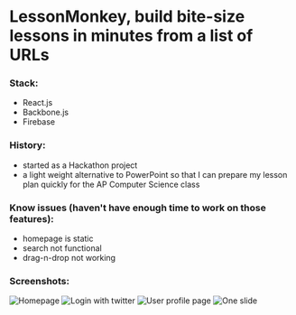 LessonMonkey, build bite-size lessons in minutes from a list of URLs
=======

### Stack:
- React.js
- Backbone.js
- Firebase

### History:
- started as a Hackathon project
- a light weight alternative to PowerPoint so that I can prepare
 my lesson plan quickly for the AP Computer Science class


### Know issues (haven't have enough time to work on those features):
- homepage is static
- search not functional
- drag-n-drop not working

### Screenshots:
![Homepage](http://i.imgur.com/kWorvjj.png)
![Login with twitter](http://i.imgur.com/tHPg72m.png)
![User profile page](http://i.imgur.com/EPvx83X.png)
![One slide](http://i.imgur.com/HI0K2gH.png)
